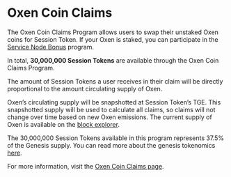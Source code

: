 # Oxen Coin Claims

The Oxen Coin Claims Program allows users to swap their unstaked Oxen coins for Session Token. If your Oxen is staked, you can participate in the [Service Node Bonus](service-node-bonus.md) program.

In total, **30,000,000 Session Tokens** are available through the Oxen Coin Claims Program.

The amount of Session Tokens a user receives in their claim will be directly proportional to the amount circulating supply of Oxen.

Oxen’s circulating supply will be snapshotted at Session Token’s TGE. This snapshotted supply will be used to calculate all claims, so claims will not change over time based on new Oxen emissions. The current supply of Oxen is available on the [block explorer](https://oxen.observer/).

The 30,000,000 Session Tokens available in this program represents 37.5% of the Genesis supply. You can read more about the genesis tokenomics [here](./).

For more information, visit the [Oxen Coin Claims page](https://token.getsession.org/oxen-coin-claims).
